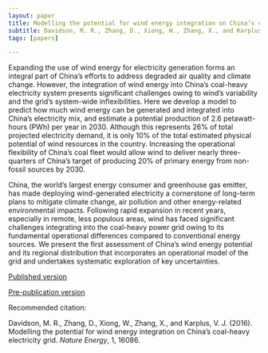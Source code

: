 ```yaml
---
layout: paper
title: Modelling the potential for wind energy integration on China’s coal-heavy electricity grid
subtitle: Davidson, M. R., Zhang, D., Xiong, W., Zhang, X., and Karplus, V. J. (2016). Nature Energy.
tags: [papers]

---
```



Expanding the use of wind energy for electricity generation forms an integral part of China’s efforts to address degraded air quality and climate change. However, the integration of wind energy into China’s coal-heavy electricity system presents significant challenges owing to wind’s variability and the grid’s system-wide inflexibilities. Here we develop a model to predict how much wind energy can be generated and integrated into China’s electricity mix, and estimate a potential production of 2.6 petawatt-hours (PWh) per year in 2030. Although this represents 26% of total projected electricity demand, it is only 10% of the total estimated physical potential of wind resources in the country. Increasing the operational flexibility of China’s coal fleet would allow wind to deliver nearly three-quarters of China’s target of producing 20% of primary energy from non-fossil sources by 2030.

China, the world’s largest energy consumer and greenhouse gas emitter, has made deploying wind-generated electricity a cornerstone of long-term plans to mitigate climate change, air pollution and other energy-related environmental impacts. Following rapid expansion in recent years, especially in remote, less populous areas, wind has faced significant challenges integrating into the coal-heavy power grid owing to its fundamental operational differences compared to conventional energy sources. We present the first assessment of China’s wind energy potential and its regional distribution that incorporates an operational model of the grid and undertakes systematic exploration of key uncertainties.


[Published version](http://www.nature.com/articles/nenergy201686)

[Pre-publication version](https://dspace.mit.edu/handle/1721.1/125620)


Recommended citation:

Davidson, M. R., Zhang, D., Xiong, W., Zhang, X., and Karplus, V. J. (2016). Modelling the potential
for wind energy integration on China’s coal-heavy electricity grid. _Nature Energy_, 1, 16086.
